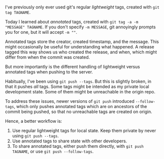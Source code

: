 <!--
.. title: TIL: Git Annotated Tags
.. slug: git-annotated-tags
.. date: 2020-10-17 00:40:24 UTC-05:00
.. tags: til,git,version-control,terminal
-->

I've previously only ever used git's regular _lightweight_ tags, created with
`git tag TAGNAME`.

Today I learned about _annotated_ tags, created with `git tag -a -m "MESSAGE"
TAGNAME`. If you don't specify `-m MESSAGE`, git annoyingly prompts you for
one, but it will accept `-m ""`.

Annotated tags store the creator, created timestamp, and the message. This
might occasionally be useful for understanding what happened. A release tagged
this way shows us who created the release, and when, which might differ from
when the commit was created.

But more importantly is the different handling of lightweight versus
annotated tags when pushing to the server.

Habitually, I've been using `git push --tags`. But this is slightly broken, in
that it pushes *all* tags. Some tags might be intended as my private local
development state. Some of them might be unreachable in the origin repo.

To address these issues, newer versions of `git push` introduced
`--follow-tags`, which only pushes annotated tags which are on ancestors
of the commit being pushed, so that no unreachable tags are created on origin.

Hence, a better workflow is:

1. Use regular lightweight tags for local state.
   Keep them private by never using `git push --tags`.
2. Use annotated tags to share state with other developers.
3. To share annotated tags, either push them directly, with `git push TAGNAME`,
   or use `git push --follow-tags`.

